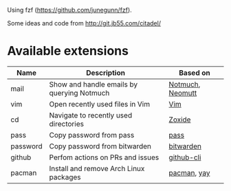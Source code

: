 Using fzf (https://github.com/junegunn/fzf).

Some ideas and code from http://git.jb55.com/citadel/


# Available extensions

| Name     | Description                                | Based on                                                                               |
|----------|--------------------------------------------|----------------------------------------------------------------------------------------|
| mail     | Show and handle emails by querying Notmuch | [Notmuch](https://notmuchmail.org/), [Neomutt](https://neomutt.org/)                   |
| vim      | Open recently used files in Vim            | [Vim](https://www.vim.org/)                                                            |
| cd       | Navigate to recently used directories      | [Zoxide](https://github.com/ajeetdsouza/zoxide)                                        |
| pass     | Copy password from pass                    | [pass](https://www.passwordstore.org/)                                                 |
| password | Copy password from bitwarden               | [bitwarden](https://www.bitwarden.com/)                                                |
| github   | Perfom actions on PRs and issues           | [github-cli](https://cli.github.com/)                                                  |
| pacman   | Install and remove Arch Linux packages     | [pacman](https://wiki.archlinux.org/title/Pacman), [yay](https://github.com/Jguer/yay) |
